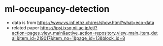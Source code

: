 # ml-occupancy-detection
- data is from https://www.vs.inf.ethz.ch/res/show.html?what=eco-data  
- related paper https://ipsj.ixsq.nii.ac.jp/ej/?action=pages_view_main&active_action=repository_view_main_item_detail&item_id=219017&item_no=1&page_id=13&block_id=8
